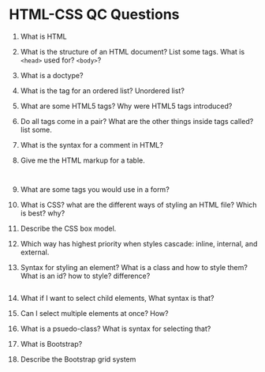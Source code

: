 # HTML-CSS QC Questions 

1. What is HTML
 
2. What is the structure of an HTML document? List some tags. What is `<head>` used for? `<body>`?
 
3. What is a doctype?
 
4. What is the tag for an ordered list? Unordered list?

5. What are some HTML5 tags? Why were HTML5 tags introduced?
  
6. Do all tags come in a pair? What are the other things inside tags called? list some.
  
7. What is the syntax for a comment in HTML?
  
8. Give me the HTML markup for a table.
```


```
9. What are some tags you would use in a form?
  
10. What is CSS? what are the different ways of styling an HTML file? Which is best? why?
  
 
11. Describe the CSS box model.
  
12. Which way has highest priority when styles cascade: inline, internal, and external.
 
13. Syntax for styling an element? What is a class and how to style them? What is an id? how to style? difference?
```

```
14. What if I want to select child elements, What syntax is that?
  
15. Can I select multiple elements at once? How?
  
16. What is a psuedo-class? What is syntax for selecting that?
  
17. What is Bootstrap?
  
18. Describe the Bootstrap grid system
  